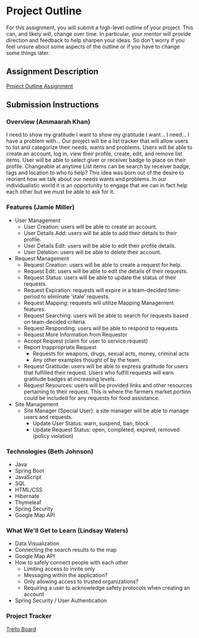 # Project Outline
For this assignment, you will submit a high-level outline of your project. This can, and likely will, change over time. In particular, your mentor will provide direction and feedback to help sharpen your ideas. So don't worry if you feel unsure about some aspects of the outline or if you have to change some things later.

## Assignment Description
[Project Outline Assignment](https://education.launchcode.org/liftoff/modules/assignments/project-outline)

## Submission Instructions

### **Overview** (Ammaarah Khan)
I need to show my gratitude
I want to show my gratitude
I want…
I need…
I have a problem with…
Our project will be a list tracker that will allow users to list and categorize their needs, wants and problems.
Users will be able to create an account, log in, view their profile, create, edit, and remove list items.
User will be able to select giver or receiver badge to place on their profile. Changeable at anytime
List items can be search by receiver badge, tags and location to who to help?
This idea was born out of the desire to reorient how we talk about our needs wants and problems. In our individualistic world it is an opportunity to engage that we can in fact help each other but we must be able to ask for it.

### **Features** (Jamie Miller)
* User Management
    - User Creation: users will be able to create an account.
    - User Details Add: users will be able to add their details to their profile.
    - User Details Edit: users will be able to edit their profile details.
    - User Deletion: users will be able to delete their account.
* Request Management
    - Request Creation: users will be able to create a request for help.
    - Request Edit: users will be able to edit the details of their requests.
    - Request Status: users will be able to update the status of their requests.
    - Request Expiration: requests will expire in a team-decided time-period to eliminate ‘stale’ requests.
    - Request Mapping: requests will utilize Mapping Management features.
    - Request Searching: users will be able to search for requests based on team-decided criteria.
    - Request Responding: users will be able to respond to requests.
    - Request More Information from Requestor
    - Accept Request (claim for user to service request)
    - Report Inappropriate Request
		- Requests for weapons, drugs, sexual acts, money, criminal acts
		- Any other examples thought of by the team.
    - Request Gratitude: users will be able to express gratitude for users that fulfilled their request.  Users who fulfill requests will earn gratitude badges at increasing levels.
    - Request Resources: users will be provided links and other resources pertaining to their request. This is where the farmers market portion could be included for any requests for food assistance.
* Site Management
    - Site Manager (Special User): a site manager will be able to manage users and requests.
        - Update User Status: warn, suspend, ban, block
        - Update Request Status: open, completed, expired, removed (policy violation)

### **Technologies** (Beth Johnson)
* Java
* Spring Boot
* JavaScript
* SQL
* HTML/CSS
* Hibernate
* Thymeleaf
* Spring Security
* Google Map API

### **What We'll Get to Learn** (Lindsay Waters)
* Data Visualization
* Connecting the search results to the map
* Google Map API
* How to safely connect people with each other 
  - Limiting access to invite only
  - Messaging within the application?
  - Only allowing access to trusted organizations?
  - Requiring a user to acknowledge safety protocols when creating an account
* Spring Security / User Authentication

### **Project Tracker**
[Trello Board](https://trello.com/b/Kkm2FyfR/liftoff)
